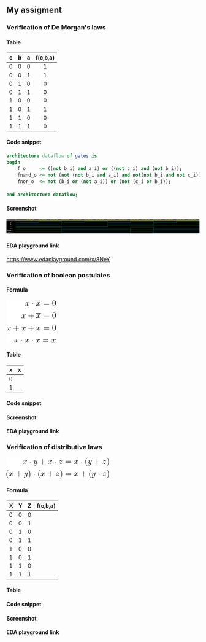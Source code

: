 ## My assigment  

### Verification of De Morgan's laws

#### Table 

| **c** | **b** |**a** | **f(c,b,a)** |
| - | - | - | :-: | 
| 0 | 0 | 0 | 1 | 
| 0 | 0 | 1 | 1 | 
| 0 | 1 | 0 | 0 |  
| 0 | 1 | 1 | 0 |  
| 1 | 0 | 0 | 0 |  
| 1 | 0 | 1 | 1 |  
| 1 | 1 | 0 | 0 | 
| 1 | 1 | 1 | 0 |  

#### Code snippet 
```vhdl
architecture dataflow of gates is
begin
    f_o     <= ((not b_i) and a_i) or ((not c_i) and (not b_i));
    fnand_o <= not (not (not b_i and a_i) and not(not b_i and not c_i));
    fnor_o  <= not (b_i or (not a_i)) or (not (c_i or b_i));

end architecture dataflow;

```

#### Screenshot
![Screenshot of analysis](https://github.com/xskurl02/Digital-electronics-1/blob/main/Labs/01-gates/Images/Analysis_Screenshots/De_morgan%20laws.png)


#### EDA playground link
https://www.edaplayground.com/x/8NeY



### Verification of boolean postulates
#### Formula
![formula of Boolean postulates](https://github.com/xskurl02/Digital-electronics-1/blob/main/Labs/01-gates/Images/Postulates_Formula.gif)
#### Table 
| **x** |**x** | 
| - | :-: | 
| 0 |  | 
| 1 |  | 
#### Code snippet 
#### Screenshot
#### EDA playground link


### Verification of distributive laws
![formula of Distributive laws](https://github.com/xskurl02/Digital-electronics-1/blob/main/Labs/01-gates/Images/Distributive_Laws.gif)
#### Formula
| **X** | **Y** |**Z** | **f(c,b,a)** |
| - | - | - | :-: | 
| 0 | 0 | 0 |  | 
| 0 | 0 | 1 |  | 
| 0 | 1 | 0 |  |  
| 0 | 1 | 1 |  |  
| 1 | 0 | 0 |  |  
| 1 | 0 | 1 |  |  
| 1 | 1 | 0 |  | 
| 1 | 1 | 1 |  |  
#### Table 
#### Code snippet 
#### Screenshot
#### EDA playground link
